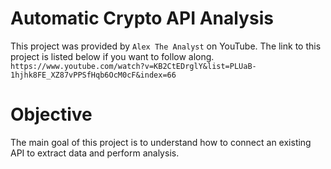 # Automatic Crypto API Analysis
This project was provided by `Alex The Analyst` on YouTube. The link to this project is listed below if you want to follow along. 
`https://www.youtube.com/watch?v=KB2CtEDrglY&list=PLUaB-1hjhk8FE_XZ87vPPSfHqb6OcM0cF&index=66`

# Objective
The main goal of this project is to understand how to connect an existing API to extract data and perform analysis. 
